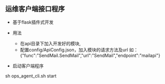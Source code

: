 ## 运维客户端接口程序
* 基于flask插件式开发
* 用法
    * 在api目录下加入开发好的模块,
    * 配置config/ApiConfig.json，加入模块的请求方法及url
      如： {"func":"SendMail.SendMail","url":"SendMail","endpoint":"mailapi"}

* 启动客户端程序

 sh ops_agent_cli.sh start